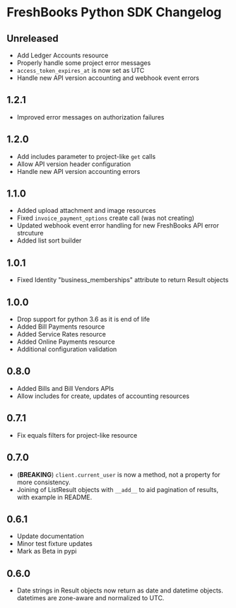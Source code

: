# FreshBooks Python SDK Changelog

## Unreleased

- Add Ledger Accounts resource
- Properly handle some project error messages
- `access_token_expires_at` is now set as UTC
- Handle new API version accounting and webhook event errors

## 1.2.1

- Improved error messages on authorization failures

## 1.2.0

- Add includes parameter to project-like `get` calls
- Allow API version header configuration
- Handle new API version accounting errors

## 1.1.0

- Added upload attachment and image resources
- Fixed `invoice_payment_options` create call (was not creating)
- Updated webhook event error handling for new FreshBooks API error strcuture
- Added list sort builder

## 1.0.1

- Fixed Identity "business_memberships" attribute to return Result objects

## 1.0.0

- Drop support for python 3.6 as it is end of life
- Added Bill Payments resource
- Added Service Rates resource
- Added Online Payments resource
- Additional configuration validation

## 0.8.0

- Added Bills and Bill Vendors APIs
- Allow includes for create, updates of accounting resources

## 0.7.1

- Fix equals filters for project-like resource

## 0.7.0

- (**BREAKING**) `client.current_user` is now a method, not a property for more consistency.
- Joining of ListResult objects with `__add__` to aid pagination of results, with example in README.

## 0.6.1

- Update documentation
- Minor test fixture updates
- Mark as Beta in pypi

## 0.6.0

- Date strings in Result objects now return as date and datetime objects. datetimes are zone-aware and normalized to UTC.
